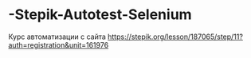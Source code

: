 # -Stepik-Autotest-Selenium
Курс автоматизации с сайта https://stepik.org/lesson/187065/step/11?auth=registration&unit=161976

